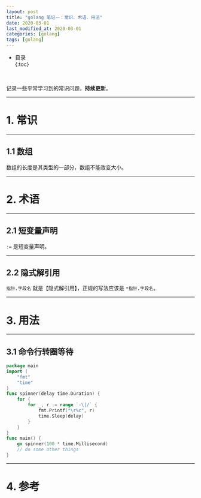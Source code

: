```yaml
---
layout: post
title: "golang 笔记一：常识、术语、用法"
date: 2020-03-01
last_modified_at: 2020-03-01
categories: [golang]
tags: [golang]
---
```


* 目录  
{:toc}
<br/>

记录一些平常学习到的常识问题，**持续更新**。  

---

# 1. 常识

---

## 1.1 数组

数组的长度是其类型的一部分，数组不能改变大小。  

---

# 2. 术语

---

## 2.1 短变量声明

`:=` 是短变量声明。  

---

## 2.2 隐式解引用

`指针.字段名` 就是【隐式解引用】，正规的写法应该是 `*指针.字段名`。    

---

# 3. 用法

---

## 3.1 命令行转圈等待

```go
package main
import (
	"fmt"
	"time"
)
func spinner(delay time.Duration) {
	for {
		for _, r := range `-\|/` {
			fmt.Printf("\r%c", r)
			time.Sleep(delay)
		}
	}
}
func main() {
	go spinner(100 * time.Millisecond)
	// do some other things
}

```

---

# 4. 参考